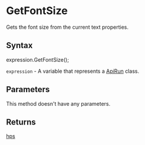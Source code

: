 # GetFontSize

Gets the font size from the current text properties.

## Syntax

expression.GetFontSize();

`expression` - A variable that represents a [ApiRun](../ApiRun.md) class.

## Parameters

This method doesn't have any parameters.

## Returns

[hps](../../Enumeration/hps.md)